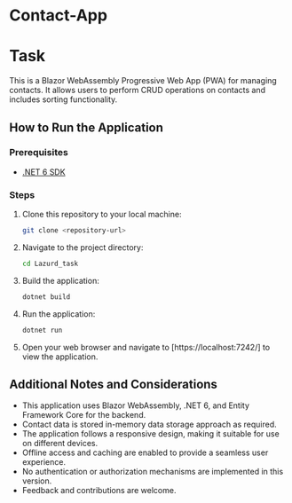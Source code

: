 # Contact-App

# Task

This is a Blazor WebAssembly Progressive Web App (PWA) for managing contacts. It allows users to perform CRUD operations on contacts and includes sorting functionality.

## How to Run the Application

### Prerequisites
- [.NET 6 SDK](https://dotnet.microsoft.com/download/dotnet/6.0)

### Steps
1. Clone this repository to your local machine:

    ```bash
    git clone <repository-url>
    ```

2. Navigate to the project directory:

    ```bash
    cd Lazurd_task
    ```

3. Build the application:

    ```bash
    dotnet build
    ```

4. Run the application:

    ```bash
    dotnet run
    ```

5. Open your web browser and navigate to [https://localhost:7242/] to view the application.

## Additional Notes and Considerations

- This application uses Blazor WebAssembly, .NET 6, and Entity Framework Core for the backend.
- Contact data is stored in-memory data storage approach as required.
- The application follows a responsive design, making it suitable for use on different devices.
- Offline access and caching are enabled to provide a seamless user experience.
- No authentication or authorization mechanisms are implemented in this version.
- Feedback and contributions are welcome.

